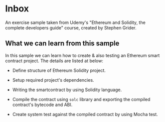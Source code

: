 # Inbox

An exercise sample taken from Udemy's "Ethereum and Solidity, the complete developers guide" course, created by Stephen Grider.

## What we can learn from this sample

In this sample we can learn how to create & also testing an Ethereum smart contract project. The details are listed at below:

* Define structure of Ethereum Solidity project.

* Setup required project's dependencies.

* Writing the smartcontract by using Solidity language.

* Compile the contract using `solc` library and exporting the compiled contract's bytecode and ABI. 

* Create system test against the compiled contract by using Mocha test. 
